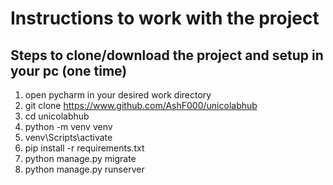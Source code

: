 # Instructions to work with the project

## Steps to clone/download the project and setup in your pc (one time)

1. open pycharm in your desired work directory
1. git clone https://www.github.com/AshF000/unicolabhub
1. cd unicolabhub
1. python -m venv venv
1. venv\Scripts\activate
1. pip install -r requirements.txt
1. python manage.py migrate
1. python manage.py runserver
